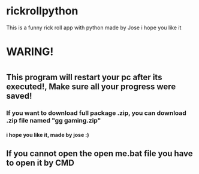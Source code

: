 # rickrollpython
This is a funny rick roll app with python made by Jose i hope you like it 
<h1>WARING!<h1>
<h2>This program will restart your pc after its executed!, Make sure all your progress were saved!</h2>
<h3>If you want to download full package .zip, you can download .zip file named "gg gaming.zip"</h3>
<h4>i hope you like it, made by jose :)</h4>
<H2>If you cannot open the open me.bat file you have to open it by CMD</h2>
